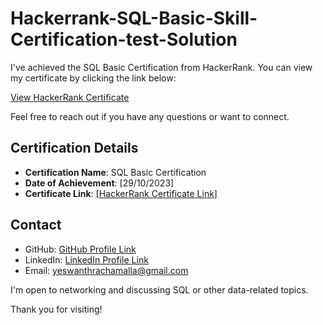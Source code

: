 # Hackerrank-SQL-Basic-Skill-Certification-test-Solution

I've achieved the SQL Basic Certification from HackerRank. You can view my certificate by clicking the link below:

[View HackerRank Certificate](https://www.hackerrank.com/certificates/0730287afd98)

Feel free to reach out if you have any questions or want to connect.

## Certification Details

- **Certification Name**: SQL Basic Certification
- **Date of Achievement**: [29/10/2023]
- **Certificate Link**: [[HackerRank Certificate Link]
](https://www.hackerrank.com/certificates/0730287afd98)


## Contact

- GitHub: [GitHub Profile Link](https://github.com/RachamallaYeswanthReddy/)
- LinkedIn: [LinkedIn Profile Link](https://www.linkedin.com/in/yeswanth-reddy-rachamalla/)
- Email: yeswanthrachamalla@gmail.com

I'm open to networking and discussing SQL or other data-related topics.

Thank you for visiting!

